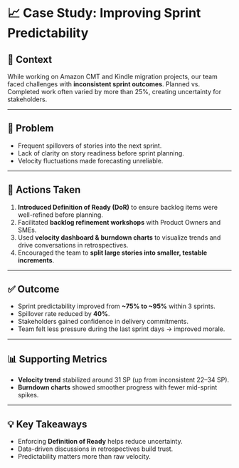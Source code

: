 # 📈 Case Study: Improving Sprint Predictability

## 🎯 Context
While working on Amazon CMT and Kindle migration projects, our team faced challenges with **inconsistent sprint outcomes**. Planned vs. Completed work often varied by more than 25%, creating uncertainty for stakeholders.

---

## 🚩 Problem
- Frequent spillovers of stories into the next sprint.
- Lack of clarity on story readiness before sprint planning.
- Velocity fluctuations made forecasting unreliable.

---

## 🔧 Actions Taken
1. **Introduced Definition of Ready (DoR)** to ensure backlog items were well-refined before planning.
2. Facilitated **backlog refinement workshops** with Product Owners and SMEs.
3. Used **velocity dashboard & burndown charts** to visualize trends and drive conversations in retrospectives.
4. Encouraged the team to **split large stories into smaller, testable increments**.

---

## ✅ Outcome
- Sprint predictability improved from **~75% to ~95%** within 3 sprints.
- Spillover rate reduced by **40%**.
- Stakeholders gained confidence in delivery commitments.
- Team felt less pressure during the last sprint days → improved morale.

---

## 📊 Supporting Metrics
- **Velocity trend** stabilized around 31 SP (up from inconsistent 22–34 SP).
- **Burndown charts** showed smoother progress with fewer mid-sprint spikes.

---

## 💡 Key Takeaways
- Enforcing **Definition of Ready** helps reduce uncertainty.
- Data-driven discussions in retrospectives build trust.
- Predictability matters more than raw velocity.
